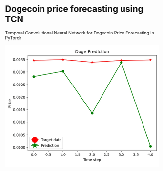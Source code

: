 # Dogecoin price forecasting using TCN
Temporal Convolutional Neural Network for Dogecoin Price Forecasting in PyTorch 

![Doge](saved/doge_prediction.gif) 